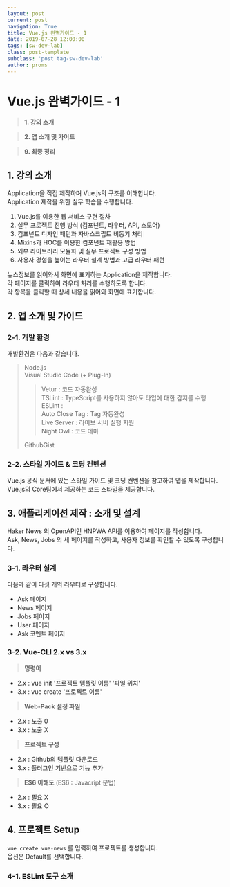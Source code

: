 ```yaml
---
layout: post
current: post
navigation: True
title: Vue.js 완벽가이드 - 1
date: 2019-07-28 12:00:00
tags: [sw-dev-lab]
class: post-template
subclass: 'post tag-sw-dev-lab'
author: proms
---
```


# Vue.js 완벽가이드 - 1

> **1. 강의 소개**  

> **2. 앱 소개 및 가이드**  

> **9. 최종 정리**  

## 1. 강의 소개  

Application을 직접 제작하며 Vue.js의 구조를 이해합니다.  
Application 제작을 위한 실무 학습을 수행합니다.  

1. Vue.js를 이용한 웹 서비스 구현 절차  
2. 실무 프로젝트 진행 방식 (컴포넌트, 라우터, API, 스토어)  
3. 컴포넌트 디자인 패턴과 자바스크립트 비동기 처리  
4. Mixins과 HOC를 이용한 컴포넌트 재활용 방법  
5. 외부 라이브러리 모듈화 및 실무 프로젝트 구성 방법  
6. 사용자 경험을 높이는 라우터 설계 방법과 고급 라우터 패턴  

뉴스정보를 읽어와서 화면에 표기하는 Application을 제작합니다.  
각 페이지를 클릭하여 라우터 처리를 수행하도록 합니다.  
각 항목을 클릭할 때 상세 내용을 읽어와 화면에 표기합니다.  

## 2. 앱 소개 및 가이드  

### 2-1. 개발 환경
개발환경은 다음과 같습니다.  
> Node.js  
> Visual Studio Code (+ Plug-In)  
> > Vetur : 코드 자동완성  
> > TSLint : TypeScript를 사용하지 않아도 타입에 대한 감지를 수행  
> > ESLint :   
> > Auto Close Tag : Tag 자동완성  
> > Live Server : 라이브 서버 실행 지원  
> > Night Owl : 코드 테마  
> 
> GithubGist

### 2-2. 스타일 가이드 & 코딩 컨벤션  
Vue.js 공식 문서에 있는 스타일 가이드 및 코딩 컨벤션을 참고하여 앱을 제작합니다.  
Vue.js의 Core팀에서 제공하는 코드 스타일을 제공합니다.  

## 3. 애플리케이션 제작 : 소개 및 설계  

Haker News 의 OpenAPI인 HNPWA API를 이용하여 페이지를 작성합니다.  
Ask, News, Jobs 의 세 페이지를 작성하고, 사용자 정보를 확인할 수 있도록 구성합니다.  

### 3-1. 라우터 설계  
다음과 같이 다섯 개의 라우터로 구성합니다.  
- Ask 페이지  
- News 페이지  
- Jobs 페이지  
- User 페이지  
- Ask 코멘트 페이지  

### 3-2. Vue-CLI 2.x vs 3.x  
> **명령어**  
- 2.x : vue init '프로젝트 템플릿 이름' '파일 위치'  
- 3.x : vue create '프로젝트 이름'  

> **Web-Pack 설정 파일**  
- 2.x : 노출 0  
- 3.x : 노출 X  

> **프로젝트 구성**  
- 2.x : Github의 템플릿 다운로드  
- 3.x : 플러그인 기반으로 기능 추가  

> **ES6 이해도** (ES6 : Javacript 문법)  
- 2.x : 필요 X  
- 3.x : 필요 O  

## 4. 프로젝트 Setup

`vue create vue-news` 를 입력하여 프로젝트를 생성합니다.  
옵션은 Default를 선택합니다.  

### 4-1. ESLint 도구 소개  


